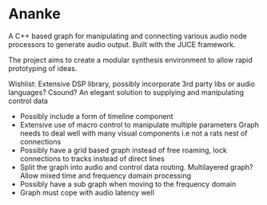 Ananke
======
A C++ based graph for manipulating and connecting various audio node processors to generate audio output. Built with the JUCE framework. 

The project aims to create a modular synthesis environment to allow rapid prototyping of ideas.

Wishlist:
Extensive DSP library, possibly incorporate 3rd party libs or audio languages? Csound?
An elegant solution to supplying and manipulating control data
 - Possibly include a form of timeline component
 - Extensive use of macro control to manipulate multiple parameters
Graph needs to deal well with many visual components i.e not a rats nest of connections
 - Possibly have a grid based graph instead of free roaming, lock connections to tracks instead of direct lines
 - Split the graph into audio and control data routing. Multilayered graph?
Allow mixed time and frequency domain processing
- Possibly have a sub graph when moving to the frequency domain
- Graph must cope with audio latency well

